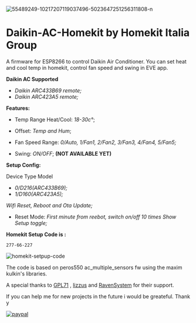 <a><img src="https://i.ibb.co/Gs5KP1H/55489249-10217207119037496-5023647251256311808-n.jpg" alt="55489249-10217207119037496-5023647251256311808-n" border="0"></a>

# Daikin-AC-Homekit by Homekit Italia Group

A firmware for ESP8266 to control Daikin Air Conditioner. 
You can set heat and cool temp in homekit, control fan speed and swing in EVE app.


**Daikin AC Supported**
- *Daikin ARC433B69 remote;*
- *Daikin ARC423A5 remote;*

**Features:**

- Temp Range Heat/Cool: *18-30c°*;

- Offset: *Temp and Hum*;

- Fan Speed Range: *0/Auto, 1/Fan1, 2/Fan2, 3/Fan3, 4/Fan4, 5/Fan5;*

- Swing: *ON/OFF*; **(NOT AVAILABLE YET)**

**Setup Config:**

Device Type Model
- *0/D216(ARC433B69);*
- *1/D160(ARC423A5);*

*Wifi Reset, Reboot and Ota Update;*

- Reset Mode:
*First minute from reebot, switch on/off 10 times Show Setup toggle;*

**Homekit Setup Code is :**
```
277-66-227
```

<a><img src="https://i.ibb.co/grm8XwJ/qrcode.png" alt="homekit-setpup-code" border="0"></a>

The code is based on peros550 ac_multiple_sensors fw using the maxim kulkin's libraries.

A special thanks to [GPL71](https://github.com/GPL71) , [lizzus](https://github.com/lizzus) and [RavenSystem](https://github.com/RavenSystem) for their support.

If you can help me for new projects in the future i would be greateful. Thank y

[![paypal](https://www.paypalobjects.com/en_US/IT/i/btn/btn_donateCC_LG.gif)](https://www.paypal.com/cgi-bin/webscr?cmd=_s-xclick&hosted_button_id=WKPEBA4PLFKXU&source=url)
